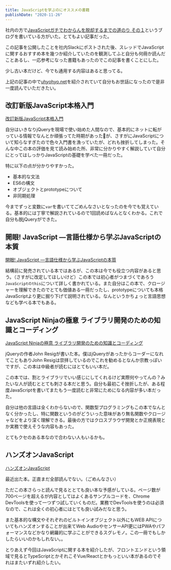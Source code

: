 ```yaml
---
title: JavaScriptを学ぶのにオススメの書籍
publishDate: "2020-11-26"
---
```


社内の方で[JavaScriptガチでわからんを脱却するまでの道のり その１](https://note.com/ddden/n/n5f91266aa2a5)というブログを書いている方がいた。とてもよい記事だった。

この記事を公開したことを社内Slackにポストされた後、スレッドでJavaScriptに関するおすすめ本を幾つか紹介していたのを観測してふと自分も何冊か読んだことあるし、一応参考になった書籍もあったのでこの記事を書くことにした。

少し古い本だけど、今でも通用する内容はあると思ってる。

上記の記事の中で[uhyohyo.net](https://uhyohyo.net/javascript/)を紹介されていて自分もお世話になったので是非一度読んでいただきたい。

## 改訂新版JavaScript本格入門

[改訂新版JavaScript本格入門](https://www.amazon.co.jp/dp/477418411X/ref=cm_sw_r_tw_dp_x_HR5VFb25NEJFC)

自分はいきなりjQueryを現場で使い始めた人間なので、基本的にネットに転がっている情報でなんとか頑張ってた時期があったが、さすがにJavaScriptについて知らなすぎたので色々入門書を漁っていたが、どれも挫折してしまった。そんな中この本の評価を見て読み始めた所、非常に分かりやすく解説していて自分にとってはしっかりJavaScriptの基礎を学べた一冊だった。

特に以下の点が分かりやすかった。
- 基本的な文法
- ES6の構文
- オブジェクトとprototypeについて
- 非同期処理

今までずっと変数に```var```を書いててごめんなさいとなったのを今でも覚えている。基本的には丁寧で解説されているので1回読めばなんとなくわかる。これで自分も脱jQueryができた。

## 開眼! JavaScript ―言語仕様から学ぶJavaScriptの本質

[開眼! JavaScript ―言語仕様から学ぶJavaScriptの本質](https://www.amazon.co.jp/dp/487311621X/ref=cm_sw_r_tw_dp_x_425VFb9JQADDM)

結構前に発売されている本ではあるが、この本は今でも役立つ内容があると思う。（さすがに改定してほしいけど）この本では初心者がつまづくであろう```JavaScriptのthis```について詳しく書かれている。また自分はこの本で、クロージャーを理解できたのでとても価値ある一冊だったし、prototypeについても本格JavaScriptより更に掘り下げて説明されている。なんというかちょっと言語思想なども学べる本でもある。


## JavaScript Ninjaの極意 ライブラリ開発のための知識とコーディング

[JavaScript Ninjaの極意 ライブラリ開発のための知識とコーディング ](https://www.amazon.co.jp/dp/487311621X/ref=cm_sw_r_tw_dp_x_425VFb9JQADDM)

jQueryの作者John Resigが書いた本。僕はjQueryがあったからコーダーになれてこともありJohn Resigは崇拝しているのでこれを勧めるとなんか宗教っぽいですが、この本は中級者が読むにはとてもいい本だ。

この本では、割とライブラリでいい感じにしてくれるけど実際何やってんの？みたいな人が読むととても刺さる本だと思う。自分も最初こそ挫折したが、ある程度JavaScriptを書いてまたもう一度読むと非常にためになる内容が多い本だった。

自分は他の言語は全くわからないので、関数型プログラミングもこの本でなんとなく分かったし、特に関数というのがどういった意味があり無名関数やクロージャなどをより深く理解できる。最後の方ではクロスブラウザ開発とか正規表現とか実務で使えそうな内容もあった。

とてもクセのある本なので合わない人もいるかも。

## ハンズオンJavaScript

[ハンズオンJavaScript ](https://www.amazon.co.jp/dp/4873119227/ref=cm_sw_r_tw_dp_x_3f6VFbC982NGD)

最近出た本。正直まだ全部読んでない。（ごめんなさい）

ただこの本さらっと読んで見るととても良い本な予感がしている。ページ数が700ページを超えるが内容としてはよくあるサンプルコードを、Chrome DevToolsを使って一つずつ試していくものだ。業務でDevToolsを使うのは必須なので、これは全くの初心者にはとても良い試みだなと思う。

また基本的な構文やそれぞれのビルトインオブジェクト以外にもWEB APIについてもハンズオンすることが出来てWeb AudioやセンサーAPI更にはPWAやパフォーマンスなどかなり網羅的に学ぶことができるスグレモノ。この一冊でもしかしたらいいのかもしれない。。

とりあえず今回はJavaScriptに関する本を紹介したが、フロントエンドという領域で見るとTypeScriptとかそれこそVue/Reactとかもっといい本があるのでそれはまたいずれ紹介したい。



